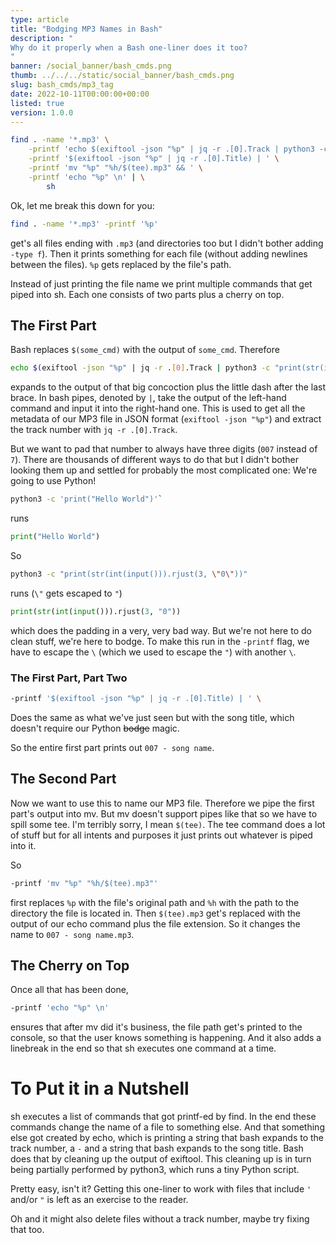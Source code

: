 ```yaml
---
type: article
title: "Bodging MP3 Names in Bash"
description: "
Why do it properly when a Bash one-liner does it too?
"
banner: /social_banner/bash_cmds.png
thumb: ../../../static/social_banner/bash_cmds.png
slug: bash_cmds/mp3_tag
date: 2022-10-11T00:00:00+00:00
listed: true
version: 1.0.0
---
```


```bash
find . -name '*.mp3' \
    -printf 'echo $(exiftool -json "%p" | jq -r .[0].Track | python3 -c "print(str(int(input())).rjust(3, \\"0\\"))") "-" ' \
    -printf '$(exiftool -json "%p" | jq -r .[0].Title) | ' \
    -printf 'mv "%p" "%h/$(tee).mp3" && ' \
    -printf 'echo "%p" \n' | \
        sh
```

Ok, let me break this down for you:
```bash
find . -name '*.mp3' -printf '%p'
```
get's all files ending with `.mp3` (and directories too but I didn't bother adding `-type f`).
Then it prints something for each file (without adding newlines between the files).
`%p` gets replaced by the file's path.

Instead of just printing the file name we print multiple commands that get piped into sh.
Each one consists of two parts plus a cherry on top.

## The First Part
Bash replaces `$(some_cmd)` with the output of `some_cmd`.
Therefore
```bash
echo $(exiftool -json "%p" | jq -r .[0].Track | python3 -c "print(str(int(input())).rjust(3, \\"0\\"))") "-"
```
expands to the output of that big concoction plus the little dash after the last brace.
In bash pipes, denoted by `|`, take the output of the left-hand command and input it into the right-hand one.
This is used to get all the metadata of our MP3 file in JSON format (`exiftool -json "%p"`) and extract the track number with `jq -r .[0].Track`.

But we want to pad that number to always have three digits (`007` instead of `7`).
There are thousands of different ways to do that but I didn't bother looking them up and settled for probably the most complicated one:
We're going to use Python!
```bash
python3 -c 'print("Hello World")'`
```
runs
```python
print("Hello World")
```
So
```bash
python3 -c "print(str(int(input())).rjust(3, \"0\"))"
```
runs (`\"` gets escaped to `"`)
```python
print(str(int(input())).rjust(3, "0"))
```
which does the padding in a very, very bad way.
But we're not here to do clean stuff, we're here to bodge.
To make this run in the `-printf` flag, we have to escape the `\` (which we used to escape the `"`) with another `\`.

### The First Part, Part Two
```bash
-printf '$(exiftool -json "%p" | jq -r .[0].Title) | ' \
```
Does the same as what we've just seen but with the song title, which doesn't require our Python <s>bodge</s> magic.

So the entire first part prints out `007 - song name`.

## The Second Part
Now we want to use this to name our MP3 file.
Therefore we pipe the first part's output into mv.
But mv doesn't support pipes like that so we have to spill some tee.
I'm terribly sorry, I mean `$(tee)`.
The tee command does a lot of stuff but for all intents and purposes it just prints out whatever is piped into it.

So
```bash
-printf 'mv "%p" "%h/$(tee).mp3"'
```
first replaces `%p` with the file's original path and `%h` with the path to the directory the file is located in.
Then `$(tee).mp3` get's replaced with the output of our echo command plus the file extension.
So it changes the name to `007 - song name.mp3`.

## The Cherry on Top
Once all that has been done,
```bash
-printf 'echo "%p" \n'
```
ensures that after mv did it's business, the file path get's printed to the console, so that the user knows something is happening.
And it also adds a linebreak in the end so that sh executes one command at a time.

# To Put it in a Nutshell
sh executes a list of commands that got printf-ed by find.
In the end these commands change the name of a file to something else.
And that something else got created by echo, which is printing a string that bash expands to the track number, a `-` and a string that bash expands to the song title.
Bash does that by cleaning up the output of exiftool.
This cleaning up is in turn being partially performed by python3, which runs a tiny Python script.

Pretty easy, isn't it?
Getting this one-liner to work with files that include `'` and/or `"` is left as an exercise to the reader.

Oh and it might also delete files without a track number, maybe try fixing that too.

